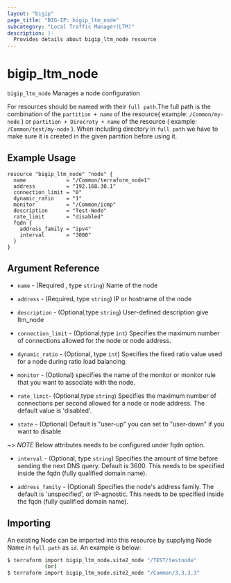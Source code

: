 ```yaml
---
layout: "bigip"
page_title: "BIG-IP: bigip_ltm_node"
subcategory: "Local Traffic Manager(LTM)"
description: |-
  Provides details about bigip_ltm_node resource
---
```


# bigip\_ltm\_node

`bigip_ltm_node` Manages a node configuration

For resources should be named with their `full path`.The full path is the combination of the `partition + name` of the resource( example: `/Common/my-node` ) or `partition + Direcroty + name` of the resource ( example: `/Common/test/my-node` ).
When including directory in `full path` we have to make sure it is created in the given partition before using it.


## Example Usage

```hcl
resource "bigip_ltm_node" "node" {
  name             = "/Common/terraform_node1"
  address          = "192.168.30.1"
  connection_limit = "0"
  dynamic_ratio    = "1"
  monitor          = "/Common/icmp"
  description      = "Test-Node"
  rate_limit       = "disabled"
  fqdn {
    address_family = "ipv4"
    interval       = "3000"
  }
}
```      

## Argument Reference

* `name` - (Required , type `string`) Name of the node

* `address` - (Required, type `string`) IP or hostname of the node

* `description` - (Optional,type `string`) User-defined description give ltm_node

* `connection_limit` - (Optional,type `int`) Specifies the maximum number of connections allowed for the node or node address.

* `dynamic_ratio` - (Optional, type `int`) Specifies the fixed ratio value used for a node during ratio load balancing.

* `monitor` - (Optional) specifies the name of the monitor or monitor rule that you want to associate with the node.

* `rate_limit`- (Optional,type `string`) Specifies the maximum number of connections per second allowed for a node or node address. The default value is 'disabled'.

* `state` - (Optional) Default is "user-up" you can set to "user-down" if you want to disable

 ~> *NOTE* Below attributes needs to be configured under fqdn option.

* `interval` - (Optional, type `string`) Specifies the amount of time before sending the next DNS query. Default is 3600. This needs to be specified inside the fqdn (fully qualified domain name).

* `address_family` - (Optional) Specifies the node's address family. The default is 'unspecified', or IP-agnostic. This needs to be specified inside the fqdn (fully qualified domain name).

## Importing
An existing Node can be imported into this resource by supplying Node Name in `full path` as `id`.
An example is below:
```sh
$ terraform import bigip_ltm_node.site2_node "/TEST/testnode"
            (or)
$ terraform import bigip_ltm_node.site2_node "/Common/3.3.3.3"

```
